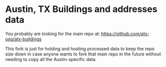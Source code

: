 Austin, TX Buildings and addresses data
=======================================

You probably are looking for the main repo at: https://github.com/atx-osg/atx-buildings

This fork is just for holding and hosting processed data to keep the repo size
down in case anyone wants to fork that main repo in the future without needing
to copy all the Austin-specific data.
